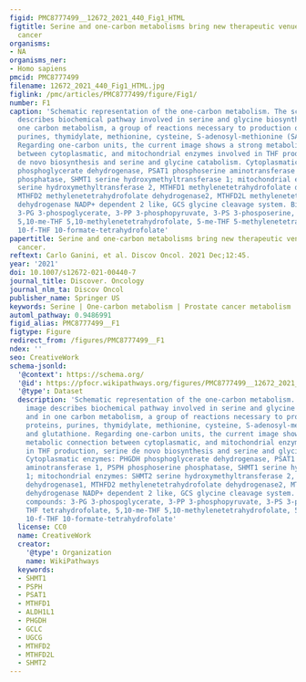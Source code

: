 ```yaml
---
figid: PMC8777499__12672_2021_440_Fig1_HTML
figtitle: Serine and one-carbon metabolisms bring new therapeutic venues in prostate
  cancer
organisms:
- NA
organisms_ner:
- Homo sapiens
pmcid: PMC8777499
filename: 12672_2021_440_Fig1_HTML.jpg
figlink: /pmc/articles/PMC8777499/figure/Fig1/
number: F1
caption: 'Schematic representation of the one-carbon metabolism. The schematic image
  describes biochemical pathway involved in serine and glycine biosynthesis and in
  one carbon metabolism, a group of reactions necessary to production of proteins,
  purines, thymidylate, methionine, cysteine, S-adenosyl-methionine (SAM) and glutathione.
  Regarding one-carbon units, the current image shows a strong metabolic connection
  between cytoplasmatic, and mitochondrial enzymes involved in THF production, serine
  de novo biosynthesis and serine and glycine catabolism. Cytoplasmatic enzymes: PHGDH
  phosphoglycerate dehydrogenase, PSAT1 phosphoserine aminotransferase 1, PSPH phosphoserine
  phosphatase, SHMT1 serine hydroxymethyltransferase 1; mitochondrial enzymes: SHMT2
  serine hydroxymethyltransferase 2, MTHFD1 methylenetetrahydrofolate dehydrogenase1,
  MTHFD2 methylenetetrahydrofolate dehydrogenase2, MTHFD2L methylenetetrahydrofolate
  dehydrogenase NADP+ dependent 2 like, GCS glycine cleavage system. Biochemical compounds:
  3-PG 3-phospoglycerate, 3-PP 3-phosphopyruvate, 3-PS 3-phosposerine, THF tetrahydrofolate,
  5,10-me-THF 5,10-methylenetetrahydrofolate, 5-me-THF 5-methylenetetrahydrofolate,
  10-f-THF 10-formate-tetrahydrofolate'
papertitle: Serine and one-carbon metabolisms bring new therapeutic venues in prostate
  cancer.
reftext: Carlo Ganini, et al. Discov Oncol. 2021 Dec;12:45.
year: '2021'
doi: 10.1007/s12672-021-00440-7
journal_title: Discover. Oncology
journal_nlm_ta: Discov Oncol
publisher_name: Springer US
keywords: Serine | One-carbon metabolism | Prostate cancer metabolism
automl_pathway: 0.9486991
figid_alias: PMC8777499__F1
figtype: Figure
redirect_from: /figures/PMC8777499__F1
ndex: ''
seo: CreativeWork
schema-jsonld:
  '@context': https://schema.org/
  '@id': https://pfocr.wikipathways.org/figures/PMC8777499__12672_2021_440_Fig1_HTML.html
  '@type': Dataset
  description: 'Schematic representation of the one-carbon metabolism. The schematic
    image describes biochemical pathway involved in serine and glycine biosynthesis
    and in one carbon metabolism, a group of reactions necessary to production of
    proteins, purines, thymidylate, methionine, cysteine, S-adenosyl-methionine (SAM)
    and glutathione. Regarding one-carbon units, the current image shows a strong
    metabolic connection between cytoplasmatic, and mitochondrial enzymes involved
    in THF production, serine de novo biosynthesis and serine and glycine catabolism.
    Cytoplasmatic enzymes: PHGDH phosphoglycerate dehydrogenase, PSAT1 phosphoserine
    aminotransferase 1, PSPH phosphoserine phosphatase, SHMT1 serine hydroxymethyltransferase
    1; mitochondrial enzymes: SHMT2 serine hydroxymethyltransferase 2, MTHFD1 methylenetetrahydrofolate
    dehydrogenase1, MTHFD2 methylenetetrahydrofolate dehydrogenase2, MTHFD2L methylenetetrahydrofolate
    dehydrogenase NADP+ dependent 2 like, GCS glycine cleavage system. Biochemical
    compounds: 3-PG 3-phospoglycerate, 3-PP 3-phosphopyruvate, 3-PS 3-phosposerine,
    THF tetrahydrofolate, 5,10-me-THF 5,10-methylenetetrahydrofolate, 5-me-THF 5-methylenetetrahydrofolate,
    10-f-THF 10-formate-tetrahydrofolate'
  license: CC0
  name: CreativeWork
  creator:
    '@type': Organization
    name: WikiPathways
  keywords:
  - SHMT1
  - PSPH
  - PSAT1
  - MTHFD1
  - ALDH1L1
  - PHGDH
  - GCLC
  - UGCG
  - MTHFD2
  - MTHFD2L
  - SHMT2
---
```

